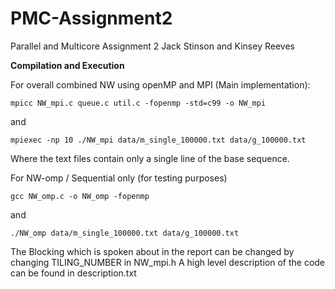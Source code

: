 # PMC-Assignment2

Parallel and Multicore Assignment 2
Jack Stinson and Kinsey Reeves



**Compilation and Execution** 

For overall combined NW using openMP and MPI (Main implementation):

`mpicc NW_mpi.c queue.c util.c -fopenmp -std=c99 -o NW_mpi`

and 

`mpiexec -np 10 ./NW_mpi data/m_single_100000.txt data/g_100000.txt`

Where the text files contain only a single line of the base sequence.



For NW-omp / Sequential only (for testing purposes)

`gcc NW_omp.c -o NW_omp -fopenmp`

and

`./NW_omp data/m_single_100000.txt data/g_100000.txt`


The Blocking which is spoken about in the report can be changed by changing 
TILING_NUMBER in NW_mpi.h
A high level description of the code can be found in description.txt

